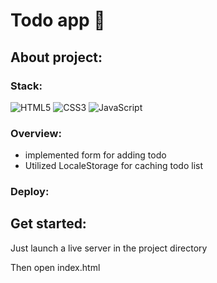 #  Todo app 🎯

## About project:
### Stack:  

![HTML5](https://img.shields.io/badge/html5-%23E34F26.svg?style=for-the-badge&logo=html5&logoColor=white)
![CSS3](https://img.shields.io/badge/css3-%231572B6.svg?style=for-the-badge&logo=css3&logoColor=white)
![JavaScript](https://img.shields.io/badge/javascript-%23323330.svg?style=for-the-badge&logo=javascript&logoColor=%23F7DF1E)


### Overview:
- implemented form for adding todo
- Utilized LocaleStorage for caching todo list

### Deploy:


## Get started:

Just launch a live server in the project directory

Then open index.html
